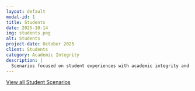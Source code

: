 ```yaml
---
layout: default
modal-id: 1
title: Students
date: 2025-10-14
img: students.png
alt: Students
project-date: October 2025
client: Students
category: Academic Integrity
description: |
  Scenarios focused on student experiences with academic integrity and ethical dilemmas.
---
```

<p><a href="{{ site.baseurl }}/student_scenarios/" class="btn btn-primary">View all Student Scenarios</a></p>